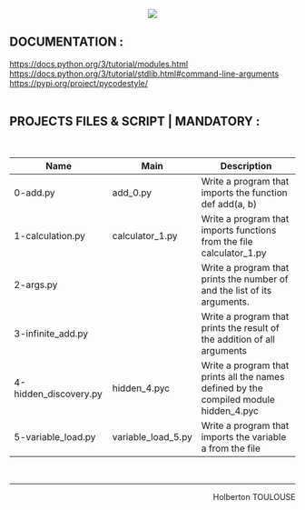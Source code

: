 <p align="center">
        <img src="https://capsule-render.vercel.app/api?type=waving&color=auto&height=250&section=header&text=PYTHON%20import%20modules&fontSize=70&animation=fadeIn&fontAlignY=38&desc=SECOND%20Semester%20|%2007/25%20PROJET%20Python&descAlignY=51&descAlign=62">
</p>

## DOCUMENTATION :  

https://docs.python.org/3/tutorial/modules.html   
https://docs.python.org/3/tutorial/stdlib.html#command-line-arguments  
https://pypi.org/project/pycodestyle/  
<br/>
 
 
## PROJECTS FILES & SCRIPT | MANDATORY :
<br/>

| Name             | Main | Description       | 
| ---------------- |------|--------------|
| 0-add.py |add_0.py |Write a program that imports the function def add(a, b)
| 1-calculation.py |calculator_1.py |Write a program that imports functions from the file calculator_1.py
| 2-args.py | | Write a program that prints the number of and the list of its arguments.
| 3-infinite_add.py | | Write a program that prints the result of the addition of all arguments
| 4-hidden_discovery.py |hidden_4.pyc |Write a program that prints all the names defined by the compiled module hidden_4.pyc 
| 5-variable_load.py |variable_load_5.py |Write a program that imports the variable a from the file
<br/><hr>
<p align="right">Holberton TOULOUSE</p>